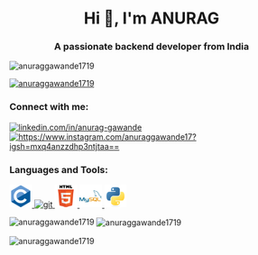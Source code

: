 <h1 align="center">Hi 👋, I'm ANURAG</h1>
<h3 align="center">A passionate backend developer from India</h3>

<p align="left"> <img src="https://komarev.com/ghpvc/?username=anuraggawande1719&label=Profile%20views&color=0e75b6&style=flat" alt="anuraggawande1719" /> </p>

<p align="left"> <a href="https://github.com/ryo-ma/github-profile-trophy"><img src="https://github-profile-trophy.vercel.app/?username=anuraggawande1719" alt="anuraggawande1719" /></a> </p>

<h3 align="left">Connect with me:</h3>
<p align="left">
<a href="https://linkedin.com/in/linkedin.com/in/anurag-gawande" target="blank"><img align="center" src="https://raw.githubusercontent.com/rahuldkjain/github-profile-readme-generator/master/src/images/icons/Social/linked-in-alt.svg" alt="linkedin.com/in/anurag-gawande" height="30" width="40" /></a>
<a href="https://instagram.com/https://www.instagram.com/anuraggawande17?igsh=mxq4anzzdhp3ntjtaa==" target="blank"><img align="center" src="https://raw.githubusercontent.com/rahuldkjain/github-profile-readme-generator/master/src/images/icons/Social/instagram.svg" alt="https://www.instagram.com/anuraggawande17?igsh=mxq4anzzdhp3ntjtaa==" height="30" width="40" /></a>
</p>

<h3 align="left">Languages and Tools:</h3>
<p align="left"> <a href="https://www.cprogramming.com/" target="_blank" rel="noreferrer"> <img src="https://raw.githubusercontent.com/devicons/devicon/master/icons/c/c-original.svg" alt="c" width="40" height="40"/> </a> <a href="https://git-scm.com/" target="_blank" rel="noreferrer"> <img src="https://www.vectorlogo.zone/logos/git-scm/git-scm-icon.svg" alt="git" width="40" height="40"/> </a> <a href="https://www.w3.org/html/" target="_blank" rel="noreferrer"> <img src="https://raw.githubusercontent.com/devicons/devicon/master/icons/html5/html5-original-wordmark.svg" alt="html5" width="40" height="40"/> </a> <a href="https://www.mysql.com/" target="_blank" rel="noreferrer"> <img src="https://raw.githubusercontent.com/devicons/devicon/master/icons/mysql/mysql-original-wordmark.svg" alt="mysql" width="40" height="40"/> </a> <a href="https://www.python.org" target="_blank" rel="noreferrer"> <img src="https://raw.githubusercontent.com/devicons/devicon/master/icons/python/python-original.svg" alt="python" width="40" height="40"/> </a> </p>

<p><img align="left" src="https://github-readme-stats.vercel.app/api/top-langs?username=anuraggawande1719&show_icons=true&locale=en&layout=compact" alt="anuraggawande1719" /></p>

<p>&nbsp;<img align="center" src="https://github-readme-stats.vercel.app/api?username=anuraggawande1719&show_icons=true&locale=en" alt="anuraggawande1719" /></p>

<p><img align="center" src="https://github-readme-streak-stats.herokuapp.com/?user=anuraggawande1719&" alt="anuraggawande1719" /></p>

<!---
anuraggawande1719/anuraggawande1719 is a ✨ special ✨ repository because its `README.md` (this file) appears on your GitHub profile.
You can click the Preview link to take a look at your changes.
--->
